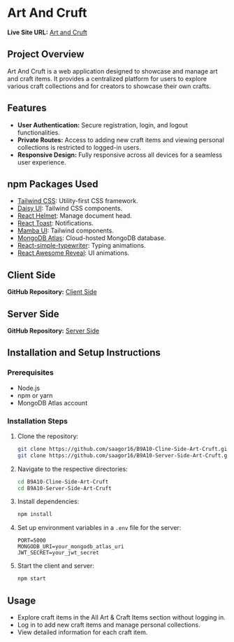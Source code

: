 # Art And Cruft

**Live Site URL:** [Art and Cruft](https://new-artcraft.netlify.app/)

## Project Overview

Art And Cruft is a web application designed to showcase and manage art and craft items. It provides a centralized platform for users to explore various craft collections and for creators to showcase their own crafts.

## Features

- **User Authentication:** Secure registration, login, and logout functionalities.
- **Private Routes:** Access to adding new craft items and viewing personal collections is restricted to logged-in users.
- **Responsive Design:** Fully responsive across all devices for a seamless user experience.

## npm Packages Used

- [Tailwind CSS](https://tailwindcss.com/): Utility-first CSS framework.
- [Daisy UI](https://daisyui.com/): Tailwind CSS components.
- [React Helmet](https://www.npmjs.com/package/react-helmet): Manage document head.
- [React Toast](https://react-toast.com/): Notifications.
- [Mamba UI](https://mambaui.com/components): Tailwind components.
- [MongoDB Atlas](https://www.mongodb.com/atlas/database): Cloud-hosted MongoDB database.
- [React-simple-typewriter](https://www.npmjs.com/package/react-simple-typewriter): Typing animations.
- [React Awesome Reveal](https://www.npmjs.com/package/react-awesome-reveal): UI animations.

## Client Side

**GitHub Repository:** [Client Side](https://github.com/saagor16/B9A10-Cline-Side-Art-Cruft)

## Server Side

**GitHub Repository:** [Server Side](https://github.com/saagor16/B9A10-Server-Side-Art-Cruft)

## Installation and Setup Instructions

### Prerequisites

- Node.js
- npm or yarn
- MongoDB Atlas account

### Installation Steps

1. Clone the repository:
    ```bash
    git clone https://github.com/saagor16/B9A10-Cline-Side-Art-Cruft.git
    git clone https://github.com/saagor16/B9A10-Server-Side-Art-Cruft.git
    ```

2. Navigate to the respective directories:
    ```bash
    cd B9A10-Cline-Side-Art-Cruft
    cd B9A10-Server-Side-Art-Cruft
    ```

3. Install dependencies:
    ```bash
    npm install
    ```

4. Set up environment variables in a `.env` file for the server:
    ```env
    PORT=5000
    MONGODB_URI=your_mongodb_atlas_uri
    JWT_SECRET=your_jwt_secret
    ```

5. Start the client and server:
    ```bash
    npm start
    ```

## Usage

- Explore craft items in the All Art & Craft Items section without logging in.
- Log in to add new craft items and manage personal collections.
- View detailed information for each craft item.
